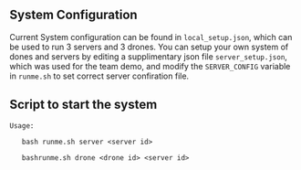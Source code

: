 ## System Configuration
Current System configuration can be found in `local_setup.json`, which can be used to run 3 servers and 3 drones. You can setup your own system of dones and servers by editing a supplimentary json file `server_setup.json`, which was used for the team demo, and modify the `SERVER_CONFIG` variable in `runme.sh` to set correct server confiration file.


## Script to start the system

`Usage:`

`   bash runme.sh server <server id>`

`   bashrunme.sh drone <drone id> <server id>`

